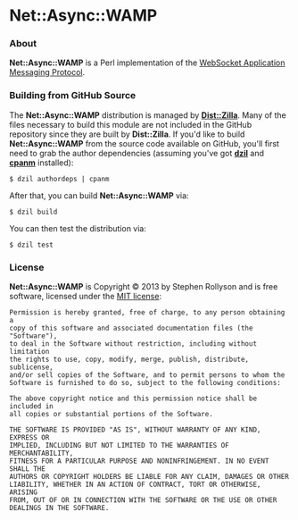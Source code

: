Net::Async::WAMP
================

### About

**Net::Async::WAMP** is a Perl implementation of the [WebSocket Application
Messaging Protocol][1].

### Building from GitHub Source

The **Net::Async::WAMP** distribution is managed by [**Dist::Zilla**][2]. Many
of the files necessary to build this module are not included in the GitHub
repository since they are built by **Dist::Zilla**. If you'd like to build
**Net::Async::WAMP** from the source code available on GitHub, you'll first
need to grab the author dependencies (assuming you've got [**dzil**][3] and
[**cpanm**][4] installed):

    $ dzil authordeps | cpanm

After that, you can build **Net::Async::WAMP** via:

    $ dzil build

You can then test the distribution via:

    $ dzil test

### License

**Net::Async::WAMP** is Copyright © 2013 by Stephen Rollyson and is free
software, licensed under the [MIT license][5]:

    Permission is hereby granted, free of charge, to any person obtaining a
    copy of this software and associated documentation files (the "Software"),
    to deal in the Software without restriction, including without limitation
    the rights to use, copy, modify, merge, publish, distribute, sublicense,
    and/or sell copies of the Software, and to permit persons to whom the
    Software is furnished to do so, subject to the following conditions:

    The above copyright notice and this permission notice shall be included in
    all copies or substantial portions of the Software.

    THE SOFTWARE IS PROVIDED "AS IS", WITHOUT WARRANTY OF ANY KIND, EXPRESS OR
    IMPLIED, INCLUDING BUT NOT LIMITED TO THE WARRANTIES OF MERCHANTABILITY,
    FITNESS FOR A PARTICULAR PURPOSE AND NONINFRINGEMENT. IN NO EVENT SHALL THE
    AUTHORS OR COPYRIGHT HOLDERS BE LIABLE FOR ANY CLAIM, DAMAGES OR OTHER
    LIABILITY, WHETHER IN AN ACTION OF CONTRACT, TORT OR OTHERWISE, ARISING
    FROM, OUT OF OR IN CONNECTION WITH THE SOFTWARE OR THE USE OR OTHER
    DEALINGS IN THE SOFTWARE.

[1]: http://wamp.ws/spec
[2]: http://dzil.org/
[3]: https://metacpan.org/module/dzil
[4]: https://metacpan.org/module/cpanm
[5]: http://opensource.org/licenses/MIT

